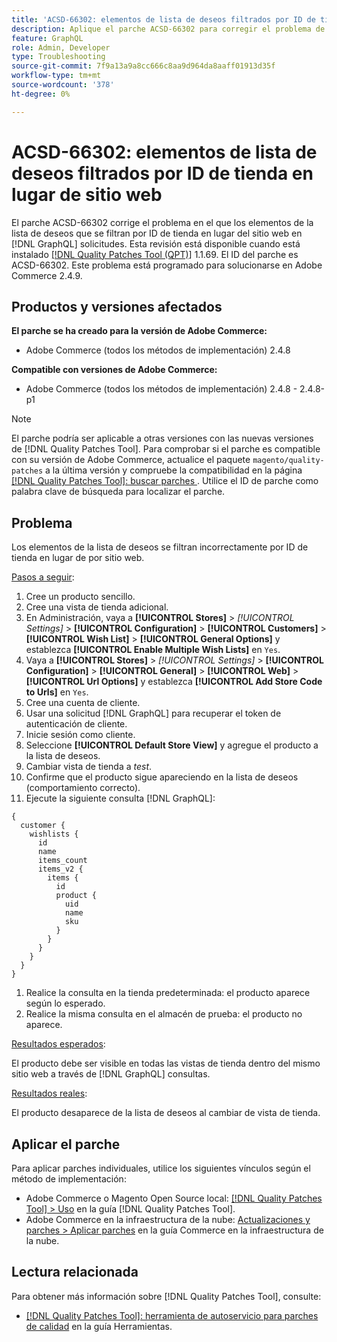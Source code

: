 ```yaml
---
title: 'ACSD-66302: elementos de lista de deseos filtrados por ID de tienda en lugar de sitio web'
description: Aplique el parche ACSD-66302 para corregir el problema de Adobe Commerce en el que los elementos de la lista de deseos se filtran por ID de tienda en lugar de por sitio web en  [!DNL GraphQL] solicitudes.
feature: GraphQL
role: Admin, Developer
type: Troubleshooting
source-git-commit: 7f9a13a9a8cc666c8aa9d964da8aaff01913d35f
workflow-type: tm+mt
source-wordcount: '378'
ht-degree: 0%

---
```



# ACSD-66302: elementos de lista de deseos filtrados por ID de tienda en lugar de sitio web

El parche ACSD-66302 corrige el problema en el que los elementos de la lista de deseos que se filtran por ID de tienda en lugar del sitio web en [!DNL GraphQL] solicitudes. Esta revisión está disponible cuando está instalado [[!DNL Quality Patches Tool (QPT)]](/help/tools/quality-patches-tool/quality-patches-tool-to-self-serve-quality-patches.md) 1.1.69. El ID del parche es ACSD-66302. Este problema está programado para solucionarse en Adobe Commerce 2.4.9.

## Productos y versiones afectados

**El parche se ha creado para la versión de Adobe Commerce:**

* Adobe Commerce (todos los métodos de implementación) 2.4.8

**Compatible con versiones de Adobe Commerce:**

* Adobe Commerce (todos los métodos de implementación) 2.4.8 - 2.4.8-p1

>[!NOTE]
>
>El parche podría ser aplicable a otras versiones con las nuevas versiones de [!DNL Quality Patches Tool]. Para comprobar si el parche es compatible con su versión de Adobe Commerce, actualice el paquete `magento/quality-patches` a la última versión y compruebe la compatibilidad en la página [[!DNL Quality Patches Tool]: buscar parches ](https://experienceleague.adobe.com/tools/commerce-quality-patches/index.html?lang=es). Utilice el ID de parche como palabra clave de búsqueda para localizar el parche.

## Problema

Los elementos de la lista de deseos se filtran incorrectamente por ID de tienda en lugar de por sitio web.

<u>Pasos a seguir</u>:

1. Cree un producto sencillo.
1. Cree una vista de tienda adicional.
1. En Administración, vaya a **[!UICONTROL Stores]** > *[!UICONTROL Settings]* > **[!UICONTROL Configuration]** > **[!UICONTROL Customers]** > **[!UICONTROL Wish List]** > **[!UICONTROL General Options]** y establezca **[!UICONTROL Enable Multiple Wish Lists]** en `Yes`.
1. Vaya a **[!UICONTROL Stores]** > *[!UICONTROL Settings]* > **[!UICONTROL Configuration]** > **[!UICONTROL General]** > **[!UICONTROL Web]** > **[!UICONTROL Url Options]** y establezca **[!UICONTROL Add Store Code to Urls]** en `Yes`.
1. Cree una cuenta de cliente.
1. Usar una solicitud [!DNL GraphQL] para recuperar el token de autenticación de cliente.
1. Inicie sesión como cliente.
1. Seleccione **[!UICONTROL Default Store View]** y agregue el producto a la lista de deseos.
1. Cambiar vista de tienda a *test*.
1. Confirme que el producto sigue apareciendo en la lista de deseos (comportamiento correcto).
1. Ejecute la siguiente consulta [!DNL GraphQL]:

```
{
  customer {
    wishlists {
      id
      name
      items_count
      items_v2 {
        items {
          id
          product {
            uid
            name
            sku
          }
        }
      }
    }
  }
}
```

1. Realice la consulta en la tienda predeterminada: el producto aparece según lo esperado.
1. Realice la misma consulta en el almacén de prueba: el producto no aparece.

<u>Resultados esperados</u>:

El producto debe ser visible en todas las vistas de tienda dentro del mismo sitio web a través de [!DNL GraphQL] consultas.

<u>Resultados reales</u>:

El producto desaparece de la lista de deseos al cambiar de vista de tienda.

## Aplicar el parche

Para aplicar parches individuales, utilice los siguientes vínculos según el método de implementación:

* Adobe Commerce o Magento Open Source local: [[!DNL Quality Patches Tool] > Uso](/help/tools/quality-patches-tool/usage.md) en la guía [!DNL Quality Patches Tool].
* Adobe Commerce en la infraestructura de la nube: [Actualizaciones y parches > Aplicar parches](https://experienceleague.adobe.com/docs/commerce-cloud-service/user-guide/develop/upgrade/apply-patches.html?lang=es) en la guía Commerce en la infraestructura de la nube.

## Lectura relacionada

Para obtener más información sobre [!DNL Quality Patches Tool], consulte:

* [[!DNL Quality Patches Tool]: herramienta de autoservicio para parches de calidad](/help/tools/quality-patches-tool/quality-patches-tool-to-self-serve-quality-patches.md) en la guía Herramientas.
